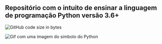 ## Repositório com o intuito de ensinar a linguagem de programação Python versão 3.6+

![GitHub code size in bytes](https://img.shields.io/github/languages/code-size/PauloASC/Python_3-Django)

![Gif com uma imagem do simbolo do Python](https://github.com/PauloASC/Python_3-Django/blob/main/ca0060f3414e6e20b75983acddafad53.gif)

